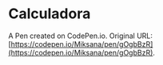 # Calculadora

A Pen created on CodePen.io. Original URL: [https://codepen.io/Miksana/pen/gOgbBzR](https://codepen.io/Miksana/pen/gOgbBzR).


